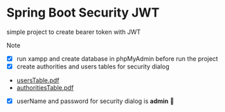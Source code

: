 # Spring Boot Security JWT
simple project to create bearer token with JWT




> [!NOTE]
> - [x] run xampp and create database in phpMyAdmin before run the project
> - [x] create authorities and users tables for security dialog
> -  [usersTable.pdf](https://github.com/ahmedelbagory332/Spring-Boot-Security-JWT/files/12544791/users.pdf)
> -  [authoritiesTable.pdf](https://github.com/ahmedelbagory332/Spring-Boot-Security-JWT/files/12544795/authorities.pdf)
> - [x] userName and password for security dialog is **admin** :tada:
 
